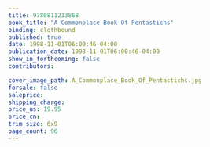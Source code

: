```yaml
---
title: 9780811213868
book_title: "A Commonplace Book Of Pentastichs"
binding: clothbound
published: true
date: 1998-11-01T06:00:46-04:00
publication_date: 1998-11-01T06:00:46-04:00
show_in_forthcoming: false
contributors:

cover_image_path: A_Commonplace_Book_Of_Pentastichs.jpg
forsale: false
saleprice:
shipping_charge:
price_us: 19.95
price_cn:
trim_size: 6x9
page_count: 96
---
```


